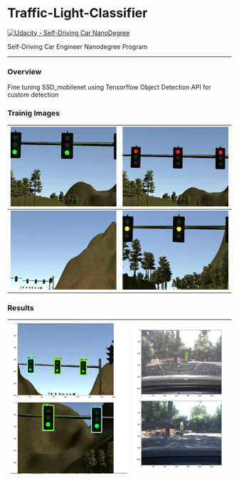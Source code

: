 # Traffic-Light-Classifier

[![Udacity - Self-Driving Car NanoDegree](https://s3.amazonaws.com/udacity-sdc/github/shield-carnd.svg)](http://www.udacity.com/drive)

Self-Driving Car Engineer Nanodegree Program

---

[//]: # (Image References)

[video]: ./images/result.gif "Video showing segmentation in action"
[sim-image-1]: ./images/sim_g_0002.jpg "Sim Training Image"
[sim-image-2]: ./images/sim_r_0030.jpg "Sim Training Image"
[sim-image-3]: ./images/sim_r_0103.jpg "Sim Training Image"
[sim-image-4]: ./images/sim_y_0001.jpg "Sim Training Image"
[loop-image-1]: ./images/uda_g_0005.jpg "Loop Training Image"
[loop-image-2]: ./images/uda_r_0066.jpg "Loop Training Image"
[loop-image-3]: ./images/uda_u_0337.jpg "Loop Training Image"
[loop-image-4]: ./images/uda_y_0160.jpg "Loop Training Image"
[result1]: ./images/sim_result_image.png "Sim Result"
[result2]: ./images/loop_result_image.png "Loop Result"

### Overview

Fine tuning SSD_mobilenet using Tensorflow Object Detection API for custom detection

### Trainig Images

![alt text][sim-image-1] | ![alt text][sim-image-2] 
:-------------------------:|:-------------------------:
![alt text][sim-image-3] | ![alt text][sim-image-4] 

### Results

![alt text][result1] | ![alt text][result2] 
:-------------------------:|:-------------------------:

